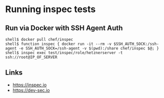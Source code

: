 # Running inspec tests

## Run via Docker with SSH Agent Auth

```
shell$ docker pull chef/inspec
shell$ function inspec { docker run -it --rm -v $SSH_AUTH_SOCK:/ssh-agent -e SSH_AUTH_SOCK=/ssh-agent -v $(pwd):/share chef/inspec $@; }
shell$ inspec exec test/inspec/role/hetznerserver -t ssh://root@IP_OF_SERVER
```

## Links

 - https://inspec.io
 - https://dev-sec.io
